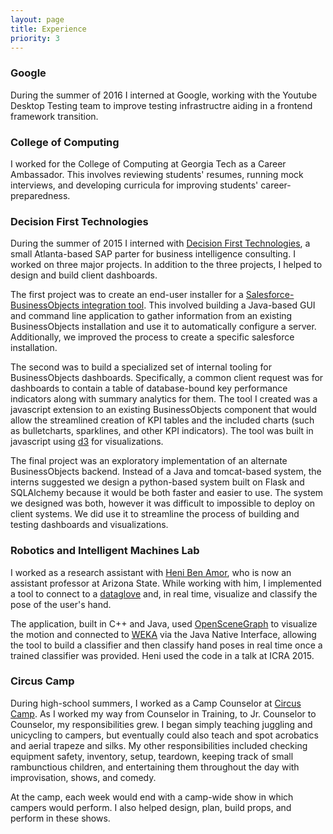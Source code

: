 ```yaml
---
layout: page
title: Experience
priority: 3
---
```


### Google
During the summer of 2016 I interned at Google, working with the Youtube Desktop Testing team to improve testing infrastructre aiding in a frontend framework transition.

### College of Computing

I worked for the College of Computing at Georgia Tech as a Career Ambassador. This involves reviewing students' resumes, running mock interviews, and developing curricula for improving students' career-preparedness.

### Decision First Technologies

During the summer of 2015 I interned with [Decision First Technologies](http://www.decisionfirst.com/), a small Atlanta-based SAP parter for business intelligence consulting. I worked on three major projects. In addition to the three projects, I helped to design and build client dashboards.

The first project was to create an end-user installer for a [Salesforce-BusinessObjects integration tool](http://www.decisionfirst.com/offerings/salesforce-connect-for-sap-analytics/). This involved building a Java-based GUI and command line application to gather information from an existing BusinessObjects installation and use it to automatically configure a server. Additionally, we improved the process to create a specific salesforce installation.

The second was to build a specialized set of internal tooling for BusinessObjects dashboards. Specifically, a common client request was for dashboards to contain a table of database-bound key performance indicators along with summary analytics for them. The tool I created was a javascript extension to an existing BusinessObjects component that would allow the streamlined creation of KPI tables and the included charts (such as bulletcharts, sparklines, and other KPI indicators). The tool was built in javascript using [d3](http://d3js.org/) for visualizations.

The final project was an exploratory implementation of an alternate BusinessObjects backend. Instead of a Java and tomcat-based system, the interns suggested we design a python-based system built on Flask and SQLAlchemy because it would be both faster and easier to use. The system we designed was both, however it was difficult to impossible to deploy on client systems. We did use it to streamline the process of building and testing dashboards and visualizations.

### Robotics and Intelligent Machines Lab

I worked as a research assistant with [Heni Ben Amor](http://henibenamor.weebly.com/), who is now an assistant professor at Arizona State. While working with him, I implemented a tool to connect to a [dataglove](https://en.wikipedia.org/wiki/Wired_glove) and, in real time, visualize and classify the pose of the user's hand.

The application, built in C++ and Java, used [OpenSceneGraph](http://www.openscenegraph.org/) to visualize the motion and connected to [WEKA](https://weka.wikispaces.com/) via the Java Native Interface, allowing the tool to build a classifier and then classify hand poses in real time once a trained classifier was provided. Heni used the code in a talk at ICRA 2015.

### Circus Camp

During high-school summers, I worked as a Camp Counselor at [Circus Camp](http://www.circuscamp.org/). As I worked my way from Counselor in Training, to Jr. Counselor to Counselor, my responsibilities grew. I began simply teaching juggling and unicycling to campers, but eventually could also teach and spot acrobatics and aerial trapeze and silks. My other responsibilities included checking equipment safety, inventory, setup, teardown, keeping track of small rambunctious children, and entertaining them throughout the day with improvisation, shows, and comedy.

At the camp, each week would end with a camp-wide show in which campers would perform. I also helped design, plan, build props, and perform in these shows.
